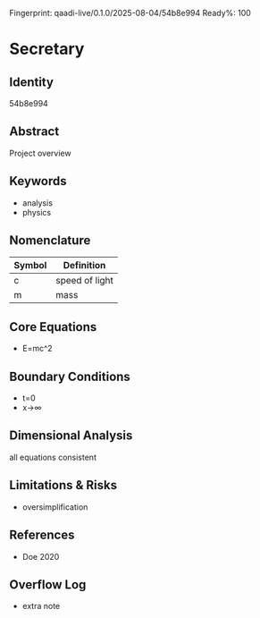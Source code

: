 Fingerprint: qaadi-live/0.1.0/2025-08-04/54b8e994
Ready%: 100

# Secretary

## Identity
54b8e994

## Abstract
Project overview

## Keywords
- analysis
- physics

## Nomenclature
| Symbol | Definition |
|--------|------------|
| c | speed of light |
| m | mass |

## Core Equations
- E=mc^2

## Boundary Conditions
- t=0
- x->∞

## Dimensional Analysis
all equations consistent

## Limitations & Risks
- oversimplification

## References
- Doe 2020

## Overflow Log
- extra note

